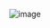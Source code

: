 ![image](https://github.com/arungk63/ML_projects_Classification/assets/110715362/d03f1992-d754-4ab7-afb2-ea246aecd4ed)

